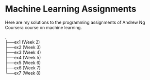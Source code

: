 # Machine Learning Assignments

Here are my solutions to the programming assignments of Andrew Ng Coursera course on machine learning.


.  
├──ex1 (Week 2)  
├──ex2 (Week 3)  
├──ex3 (Week 4)  
├──ex4 (Week 5)  
├──ex5 (Week 6)  
├──ex6 (Week 7)  
└──ex7 (Week 8)  
